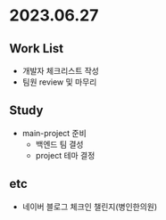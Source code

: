 # 2023.06.27

## Work List
* 개발자 체크리스트 작성
* 팀원 review 및 마무리

## Study
* main-project 준비
  * 백엔드 팀 결성
  * project 테마 결정

## etc
* 네이버 블로그 체크인 챌린지(병인한의원)
